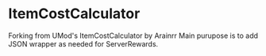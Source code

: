 # ItemCostCalculator
Forking from UMod's ItemCostCalculator by Arainrr
Main purupose is to add JSON wrapper as needed for ServerRewards.
